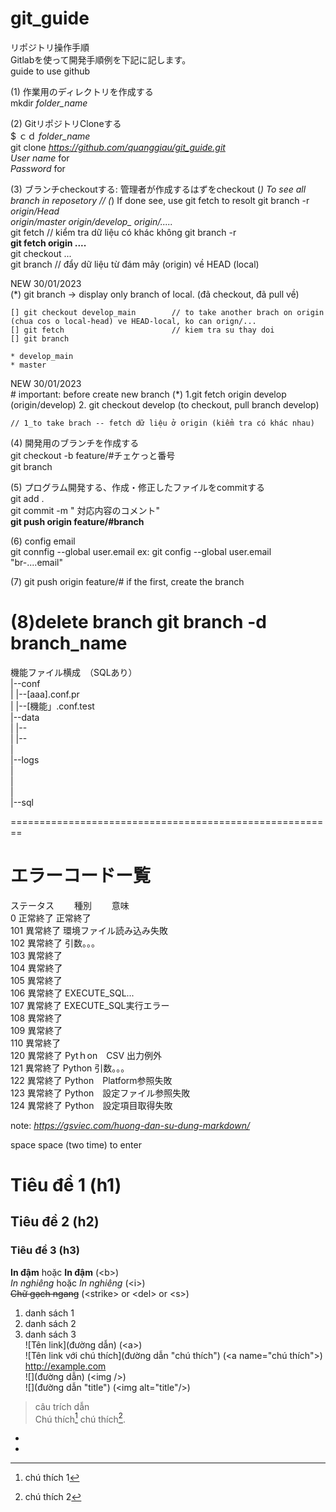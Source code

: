 # git_guide  
リポジトリ操作手順  
Gitlabを使って開発手順例を下記に記します。  
guide to use github  

(1)	作業用のディレクトリを作成する  
	mkdir *folder_name*  
	
(2)	GitリポジトリCloneする  
	$ ｃｄ *folder_name*    
	git clone *https://github.com/quanggiau/git_guide.git*   
		*User name* for  
		*Password* for  
	
(3)	ブランチcheckoutする: 管理者が作成するはずをcheckout
	(*) To see all branch in reposetory
														// (*) If done see, use git fetch to resolt
	git branch -r  
		*origin/Head*  
		*origin/master* 
		*origin/develop_* 
		*origin/.....* 		
	git fetch    // kiểm tra dữ liệu có khác không
	git branch -r  
	**git fetch origin ....**    
	git checkout ...  
	git branch      									// đẩy dữ liệu từ đám mây (origin) về HEAD (local)

NEW 30/01/2023	
(*) git branch  -> display only branch of local. (đã checkout, đã pull về)
	
	[] git checkout develop_main        // to take another brach on origin (chua cos o local-head) ve HEAD-local, ko can orign/...
	[] git fetch 						// kiem tra su thay doi
	[] git branch
	
	* develop_main
	* master
	
NEW 30/01/2023	
	# important: before create new branch
	(*) 1.git fetch origin develop  (origin/develop)
		2. git checkout develop (to checkout, pull branch develop)
	
	// 1_to take brach -- fetch dữ liệu ở origin (kiểm tra có khác nhau)
	
(4) 開発用のブランチを作成する  
	git checkout -b feature/#チェケっと番号  
	git branch  
	
(5) プログラム開発する、作成・修正したファイルをcommitする  
	git add .  
	git commit -m " 対応内容のコメント"  
	**git push origin feature/#branch**  
	
(6) config email	
	git connfig --global user.email	
	ex: git config --global user.email "br-....email"	
	
(7) git push origin feature/#
    if the first, create the branch 
    
(8)delete branch
 git branch -d branch_name
==========================================================
機能ファイル横成　（SQLあり）  
|--conf  
|  |--[aaa].conf.pr   
|  |--[機能」.conf.test  
|--data  
|  |--  
|  |--  
|  
|--logs  
|  
|  
|  
|--sql  


========================================================
# エラーコードー覧　　

ステータス　　	種別　　		意味  
0			正常終了		正常終了  
101			異常終了		環境ファイル読み込み失敗  
102			異常終了		引数。。。  
103			異常終了  	
104			異常終了  		
105			異常終了  		
106			異常終了		EXECUTE_SQL...  
107			異常終了		EXECUTE_SQL実行エラー  
108			異常終了  
109			異常終了  		
110			異常終了  		
120			異常終了		Pytｈon　CSV 出力例外  
121			異常終了		Python 引数。。。  
122			異常終了		Python　Platform参照失敗    
123			異常終了		Python　設定ファイル参照失敗    
124			異常終了		Python　設定項目取得失敗    

note: *https://gsviec.com/huong-dan-su-dung-markdown/*  

space space (two time) to enter

# Tiêu đề 1 (h1)  
## Tiêu đề 2 (h2)  
### Tiêu đề 3 (h3)  
**In đậm** hoặc __In đậm__ (&lt;b&gt;)  
*In nghiêng* hoặc _In nghiêng_ (&lt;i&gt;)  
~~Chữ gạch ngang~~ (&lt;strike&gt; or &lt;del&gt; or &lt;s&gt;)  
1. danh sách 1  
2. danh sách 2  
3. danh sách 3  
![Tên link](đường dẫn) (&lt;a&gt;)  
![Tên link với chú thích](đường dẫn "chú thích") (&lt;a name="chú thích"&gt;)  
http://example.com  
![](đường dẫn) (&lt;img /&gt;)  
![](đường dẫn "title") (&lt;img alt="title"/&gt;)  
> câu trích dẫn  
Chú thích[^1] chú thích[^2].  

- [^1]: chú thích 1  
- [^2]: chú thích 2  